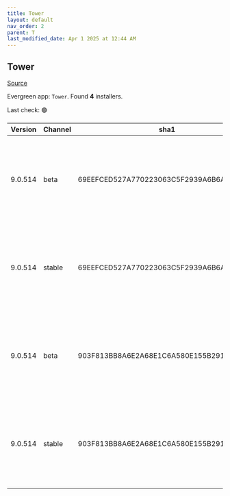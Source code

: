 ```yaml
---
title: Tower
layout: default
nav_order: 2
parent: T
last_modified_date: Apr 1 2025 at 12:44 AM
---
```


## Tower

[Source](https://www.git-tower.com/windows/)

Evergreen app: `Tower`. Found **4** installers.

Last check: 🟢

| Version | Channel | sha1                                     | Type | URI                                                                                                                                                  |
| ------- | ------- | ---------------------------------------- | ---- | ---------------------------------------------------------------------------------------------------------------------------------------------------- |
| 9.0.514 | beta    | 69EEFCED527A770223063C5F2939A6B6ACE2E4A5 | exe  | [https://www.git-tower.com/apps/tower3-win/514-d979a82b/Tower-9.0.514.exe](https://www.git-tower.com/apps/tower3-win/514-d979a82b/Tower-9.0.514.exe) |
| 9.0.514 | stable  | 69EEFCED527A770223063C5F2939A6B6ACE2E4A5 | exe  | [https://www.git-tower.com/apps/tower3-win/514-d979a82b/Tower-9.0.514.exe](https://www.git-tower.com/apps/tower3-win/514-d979a82b/Tower-9.0.514.exe) |
| 9.0.514 | beta    | 903F813BB8A6E2A68E1C6A580E155B291F84A141 | msi  | [https://www.git-tower.com/apps/tower3-win/514-d979a82b/Tower-9.0.514.msi](https://www.git-tower.com/apps/tower3-win/514-d979a82b/Tower-9.0.514.msi) |
| 9.0.514 | stable  | 903F813BB8A6E2A68E1C6A580E155B291F84A141 | msi  | [https://www.git-tower.com/apps/tower3-win/514-d979a82b/Tower-9.0.514.msi](https://www.git-tower.com/apps/tower3-win/514-d979a82b/Tower-9.0.514.msi) |
